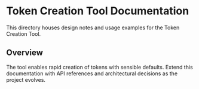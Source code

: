 # Token Creation Tool Documentation

This directory houses design notes and usage examples for the Token Creation Tool.

## Overview

The tool enables rapid creation of tokens with sensible defaults. Extend this
documentation with API references and architectural decisions as the project
evolves.
